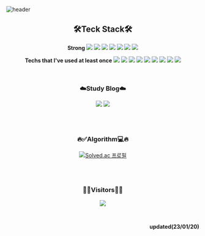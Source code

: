 <!-- ![header](https://capsule-render.vercel.app/api?type=waving&color=0:B3EBFF,100:FBC2EB&height=120&section=header&%text=Hi&nbsp;I'm&nbsp;Joohee&nbsp;lee&fontSize=50) -->
<!-- ![header](https://capsule-render.vercel.app/api?type=waving&color=0:FECC47,100:5A8D26&height=120&section=header&%text=Hi&nbsp;I'm&nbsp;Joohee&nbsp;lee&fontSize=50) -->
<!-- ![header](https://capsule-render.vercel.app/api?type=waving&color=0:D0DE41,100:89C64D&height=120&section=header&%text=Hi&nbsp;I'm&nbsp;Joohee&nbsp;lee👋&fontSize=40) -->
<!-- ![header](https://capsule-render.vercel.app/api?type=waving&color=0:96fbc4,100:f9f586&height=120&section=header&%text=Hi&nbsp;I'm&nbsp;Joohee&nbsp;lee👋&fontSize=40) -->
<!-- ![header](https://capsule-render.vercel.app/api?type=waving&color=0:BFF098,100:6FD6FF&height=120&section=header&%text=LeeJooHee&fontSize=40) -->
![header](https://capsule-render.vercel.app/api?type=waving&color=0:99C7F5,100:99C7F5&height=120&section=header&%text=Hi&nbsp;I'm&nbsp;Joohee&nbsp;lee&fontSize=40)

<h2 align="center">🛠️Teck Stack🛠️</h2>
<!-- <p align="center">
<img src="https://img.shields.io/badge/Java-FFFFFF?style=flat&logo=Java&logoColor=black"/> 
<img src="https://img.shields.io/badge/C%2B%2B-FFFFFF?style=flat&logo=C%2B%2B&logoColor=black"/>
<img src="https://img.shields.io/badge/SpringBoot-FFFFFF?style=flat&logo=SpringBoot&logoColor=black"/>
<img src="https://img.shields.io/badge/MySQL-FFFFFF?style=flat&logo=MySQL&logoColor=black"/> 
<img src="https://img.shields.io/badge/Jira-FFFFFF?style=flat&logo=Jira&logoColor=black"/> 
<img src="https://img.shields.io/badge/Figma-FFFFFF?style=flat&logo=Figma&logoColor=black"/> 
</p> -->

<p align="center">
 <b>Strong </b>
 <img src="https://img.shields.io/badge/Java-FFFFFF?style=flat-square&logo=Java"/> 
 <img src="https://img.shields.io/badge/C%2B%2B-FFFFFF?style=flat-square&logo=C%2B%2B"/> 
 <img src="https://img.shields.io/badge/SpringBoot-FFFFFF?style=flat-square&logo=SpringBoot"/> 
 <img src="https://img.shields.io/badge/JPA-FFFFFF?style=flat-square&logo=JPA"/>
 <img src="https://img.shields.io/badge/MySQL-FFFFFF?style=flat-square&logo=MySQL"/> 
 <img src="https://img.shields.io/badge/Jira-FFFFFF?style=flat-square&logo=Jira"/> 
 <img src="https://img.shields.io/badge/Figma-FFFFFF?style=flat-square&logo=Figma"/> 
</p>

<p align="center">
 <b>Techs that I've used at least once</b>
 <img src="https://img.shields.io/badge/Swift-FFFFFF?style=flat-square&logo=Swift"/> 
 <img src="https://img.shields.io/badge/iOS-FFFFFF?style=flat-square&logo=iOS"/>
 <img src="https://img.shields.io/badge/Unity-FFFFFF?style=flat-square&logo=Unity"/>
 <img src="https://img.shields.io/badge/MyBatis-FFFFFF?style=flat-square&logo=MyBatis"/>
 <img src="https://img.shields.io/badge/Redis-FFFFFF?style=flat-square&logo=Redis"/>
 <img src="https://img.shields.io/badge/React-FFFFFF?style=flat-square&logo=React"/>
 <img src="https://img.shields.io/badge/Vue.js-FFFFFF?style=flat-square&logo=Vue.js"/>
 <img src="https://img.shields.io/badge/GitLab-FFFFFF?style=flat-square&logo=GitLab"/>
 <img src="https://img.shields.io/badge/Adobe Illustrator-FFFFFF?style=flat-square&logo=Adobe Illustrator"/>
</p>
</br>

<!-- <h3 align="center">🛠️Teck Stack🛠️</h3>
<p align="center">
<img src="https://img.shields.io/badge/Java-007396?style=flat&logo=Java&logoColor=white"/> 
<img src="https://img.shields.io/badge/C%2B%2B-00599C?style=flat&logo=C%2B%2B&logoColor=white"/>
<img src="https://img.shields.io/badge/SpringBoot-6DB33F?style=flat&logo=SpringBoot&logoColor=white"/>
<img src="https://img.shields.io/badge/MySQL-4479A1?style=flat&logo=MySQL&logoColor=white"/> 
<img src="https://img.shields.io/badge/Jira-0052CC?style=flat&logo=Jira&logoColor=white"/> 
<img src="https://img.shields.io/badge/Figma-F24E1E?style=flat&logo=Figma&logoColor=white"/> 
</p>

<p align="center">
 <img src="https://img.shields.io/badge/Swift-F05138?style=flat-square&logo=Swift&logoColor=white"/> 
 <img src="https://img.shields.io/badge/iOS-000000?style=flat-square&logo=iOS&logoColor=white"/>
 <img src="https://img.shields.io/badge/Unity-000000?style=flat-square&logo=Unity&logoColor=white"/>
 <img src="https://img.shields.io/badge/Redis-DC382D?style=flat-square&logo=Redis&logoColor=white"/>
 <img src="https://img.shields.io/badge/React-61DAFB?style=flat-square&logo=React&logoColor=white"/>
 <img src="https://img.shields.io/badge/Vue.js-4FC08D?style=flat-square&logo=Vue.js&logoColor=white"/>
 <img src="https://img.shields.io/badge/GitLab-FC6D26?style=flat-square&logo=GitLab&logoColor=white"/>
 <img src="https://img.shields.io/badge/Adobe Illustrator-FF9A00?style=flat-square&logo=Adobe Illustrator&logoColor=white"/
</p> -->

<h3 align="center">☁️Study Blog☁️</h3>
<p align="center">
 <a href="https://wngml56.tistory.com/"><img src="https://img.shields.io/badge/Tistory-09B3AF?style=flat-square&logo=Storyblok&logoColor=white"/></a>
<img src="https://img.shields.io/badge/Notion-f4eeed?style=flat-square&logo=Notion&logoColor=black"/>
</p>
</br>
</br>

<h3 align="center">🔥✅Algorithm💻🔥</h3>
<div align=center>
 
[![Solved.ac 프로필](http://mazassumnida.wtf/api/v2/generate_badge?boj=doohui96)](https://solved.ac/doohui96)
 
</div>
</br>
</br>

<h3 align="center">👋🏻Visitors👋🏻</h3>
<p align="center">
<a href="https://hits.seeyoufarm.com"><img src="https://hits.seeyoufarm.com/api/count/incr/badge.svg?url=https%3A%2F%2Fgithub.com%2FJ00HUI&count_bg=%2323C8D2&title_bg=%23555555&icon=github.svg&icon_color=%23E7E7E7&title=hits&edge_flat=false"/></a>
 </p>
</br>

<p align="right">
 <b>updated(23/01/20)</b>
</p>
<!-- <img src="https://img.shields.io/badge/Python-3766AB?style=flat-square&logo=Python&logoColor=white"/></a> -->
<!-- * version of npm used
* status of last build
* number of downloads happen over period of time
* license type -->
